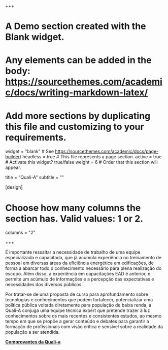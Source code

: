 +++
# A Demo section created with the Blank widget.
# Any elements can be added in the body: https://sourcethemes.com/academic/docs/writing-markdown-latex/
# Add more sections by duplicating this file and customizing to your requirements.

widget = "blank"  # See https://sourcethemes.com/academic/docs/page-builder/
headless = true  # This file represents a page section.
active = true  # Activate this widget? true/false
weight = 6  # Order that this section will appear.

title = "Quali-A"
subtitle = ""

[design]
  # Choose how many columns the section has. Valid values: 1 or 2.
  columns = "2"

+++

É importante ressaltar a necessidade de trabalho de uma equipe especializada e capacitada, que já acumula experiência no treinamento de pessoal em diversas áreas da eficiência energética em edificações, de forma a abarcar todo o conhecimento necessário para plena realização do escopo. Além disso, a experiência em capacitações EAD é anterior, e permite um acúmulo de informações e a percepção das expectativas e necessidades dos diversos públicos. 

Por tratar-se de uma proposta de curso para aprofundamento sobre tecnologias e conhecimentos que podem fortalecer, potencializar uma política pública voltada diretamente para população de baixa renda, a Quali-A conjuga uma equipe técnica expert que pretende trazer à luz conhecimentos sobre os mais recentes e consistentes estudos, ao mesmo tempo em que se propõe a gerar conteúdo e debates para garantir a formação de profissionais com visão crítica e sensível sobre a realidade da população a ser atendida. 

**[Comprovantes da Quali-a]()**
